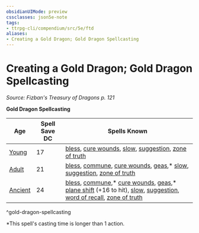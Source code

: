 ```yaml
---
obsidianUIMode: preview
cssclasses: json5e-note
tags:
- ttrpg-cli/compendium/src/5e/ftd
aliases:
- Creating a Gold Dragon; Gold Dragon Spellcasting
---
```

# Creating a Gold Dragon; Gold Dragon Spellcasting
*Source: Fizban's Treasury of Dragons p. 121* 

**Gold Dragon Spellcasting**

| Age | Spell Save DC | Spells Known |
|-----|---------------|--------------|
| [Young](/3-Mechanics/CLI/Compendium/bestiary/dragon/young-gold-dragon.md) | 17 | [bless](/3-Mechanics/CLI/Compendium/spells/bless.md), [cure wounds](/3-Mechanics/CLI/Compendium/spells/cure-wounds.md), [slow](/3-Mechanics/CLI/Compendium/spells/slow.md), [suggestion](/3-Mechanics/CLI/Compendium/spells/suggestion.md), [zone of truth](/3-Mechanics/CLI/Compendium/spells/zone-of-truth.md) |
| [Adult](/3-Mechanics/CLI/Compendium/bestiary/dragon/adult-gold-dragon.md) | 21 | [bless](/3-Mechanics/CLI/Compendium/spells/bless.md), [commune](/3-Mechanics/CLI/Compendium/spells/commune.md), [cure wounds](/3-Mechanics/CLI/Compendium/spells/cure-wounds.md), [geas](/3-Mechanics/CLI/Compendium/spells/geas.md),* [slow](/3-Mechanics/CLI/Compendium/spells/slow.md), [suggestion](/3-Mechanics/CLI/Compendium/spells/suggestion.md), [zone of truth](/3-Mechanics/CLI/Compendium/spells/zone-of-truth.md) |
| [Ancient](/3-Mechanics/CLI/Compendium/bestiary/dragon/ancient-gold-dragon.md) | 24 | [bless](/3-Mechanics/CLI/Compendium/spells/bless.md), [commune](/3-Mechanics/CLI/Compendium/spells/commune.md),* [cure wounds](/3-Mechanics/CLI/Compendium/spells/cure-wounds.md), [geas](/3-Mechanics/CLI/Compendium/spells/geas.md),* [plane shift](/3-Mechanics/CLI/Compendium/spells/plane-shift.md) (+16 to hit), [slow](/3-Mechanics/CLI/Compendium/spells/slow.md), [suggestion](/3-Mechanics/CLI/Compendium/spells/suggestion.md), [word of recall](/3-Mechanics/CLI/Compendium/spells/word-of-recall.md), [zone of truth](/3-Mechanics/CLI/Compendium/spells/zone-of-truth.md) |
^gold-dragon-spellcasting

*This spell's casting time is longer than 1 action.